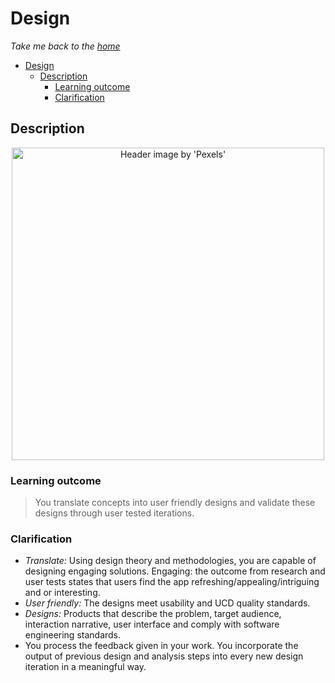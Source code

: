 # Design

_Take me back to the [home](../../README.md)_

- [Design](#design)
  - [Description](#description)
    - [Learning outcome](#learning-outcome)
    - [Clarification](#clarification)

## Description

<p align="center">
  <img src=https://cdn.dribbble.com/users/729829/screenshots/3088470/galshir-pen-tool-creation.gif alt="Header image by 'Pexels'" width=500 height=500>
</p>

### Learning outcome

> You translate concepts into user friendly designs and validate these designs through user tested iterations.

### Clarification

- _Translate:_ Using design theory and methodologies, you are capable of designing engaging solutions. Engaging: the outcome from research and user tests states that users find the app refreshing/appealing/intriguing and or interesting.
- _User friendly:_ The designs meet usability and UCD quality standards.
- _Designs:_ Products that describe the problem, target audience, interaction narrative, user interface and comply with software engineering standards.
- You process the feedback given in your work. You incorporate the output of previous design and analysis steps into every new design iteration in a meaningful way.
